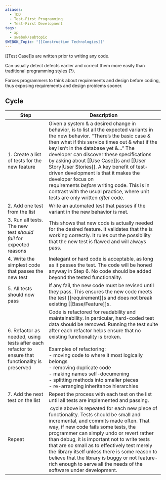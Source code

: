 ```yaml
---
aliases:
  - TDD
  - Test-First Programming
  - Test-First Development
tags:
  - xp
  - swebok/subtopic
SWEBOK_Topic: "[[Construction Technologies]]"
---
```

[[Test Case]]s are written prior to writing any code.

Can usually detect defects earlier and correct them more easily than traditional programming styles (?).

Forces programmers to think about requirements and design before coding, thus exposing requirements and design problems sooner.
## Cycle
| Step                                                                                             | Description                                                                                                                                                                                                                                                                                                                                                                                                                                                                                                                                              |
| ------------------------------------------------------------------------------------------------ | -------------------------------------------------------------------------------------------------------------------------------------------------------------------------------------------------------------------------------------------------------------------------------------------------------------------------------------------------------------------------------------------------------------------------------------------------------------------------------------------------------------------------------------------------------- |
| 1. Create a list of tests for the new feature                                                    | Given a system & a desired change in behavior, is to list all the expected variants in the new behavior. “There’s the basic case & then what if this service times out & what if the key isn’t in the database yet &…” The developer can discover these specifications by asking about [[Use Case]]s and [[User Story\|User Stories]]. A key benefit of test-driven development is that it makes the developer focus on requirements _before_ writing code. This is in contrast with the usual practice, where unit tests are only written _after_ code. |
| 2. Add one test from the list                                                                    | Write an automated test that passes if the variant in the new behavior is met.                                                                                                                                                                                                                                                                                                                                                                                                                                                                           |
| 3. Run all tests. The new test _should fail_ for expected reasons                                | This shows that new code is actually needed for the desired feature. It validates that the is working correctly. It rules out the possibility that the new test is flawed and will always pass.                                                                                                                                                                                                                                                                                                                                                          |
| 4. Write the simplest code that passes the new test                                              | Inelegant or hard code is acceptable, as long as it passes the test. The code will be honed anyway in Step 6. No code should be added beyond the tested functionality.                                                                                                                                                                                                                                                                                                                                                                                   |
| 5. All tests should now pass                                                                     | If any fail, the new code must be revised until they pass. This ensures the new code meets the test [[requirement]]s and does not break existing [[Base/Feature]]s.                                                                                                                                                                                                                                                                                                                                                                                      |
| 6. Refactor as needed, using tests after each refactor to ensure that functionality is preserved | Code is refactored for readability and maintainability. In particular, hard-coded test data should be removed. Running the test suite after each refactor helps ensure that no existing functionality is broken.<br><br>Examples of refactoring:<br>- moving code to where it most logically belongs<br>- removing duplicate code<br>- making names self-documening<br>- splitting methods into smaller pieces<br>- re-arranging inheritance hierarchies                                                                                                 |
| 7. Add the next test on the list                                                                 | Repeat the process with each test on the list until all tests are implemented and passing.                                                                                                                                                                                                                                                                                                                                                                                                                                                               |
| Repeat                                                                                           |  cycle above is repeated for each new piece of functionality. Tests should be small and incremental, and commits made often. That way, if new code fails some tests, the programmer can simply undo or revert rather than debug, it is important not to write tests that are so small as to effectively test merely the library itself unless there is some reason to believe that the library is buggy or not feature-rich enough to serve all the needs of the software under development.                                                             |
